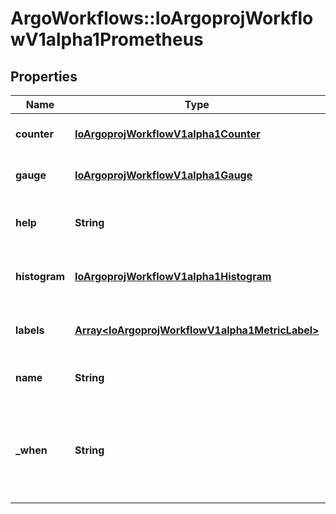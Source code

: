 # ArgoWorkflows::IoArgoprojWorkflowV1alpha1Prometheus

## Properties
Name | Type | Description | Notes
------------ | ------------- | ------------- | -------------
**counter** | [**IoArgoprojWorkflowV1alpha1Counter**](IoArgoprojWorkflowV1alpha1Counter.md) | Counter is a counter metric | [optional] 
**gauge** | [**IoArgoprojWorkflowV1alpha1Gauge**](IoArgoprojWorkflowV1alpha1Gauge.md) | Gauge is a gauge metric | [optional] 
**help** | **String** | Help is a string that describes the metric | 
**histogram** | [**IoArgoprojWorkflowV1alpha1Histogram**](IoArgoprojWorkflowV1alpha1Histogram.md) | Histogram is a histogram metric | [optional] 
**labels** | [**Array&lt;IoArgoprojWorkflowV1alpha1MetricLabel&gt;**](IoArgoprojWorkflowV1alpha1MetricLabel.md) | Labels is a list of metric labels | [optional] 
**name** | **String** | Name is the name of the metric | 
**_when** | **String** | When is a conditional statement that decides when to emit the metric | [optional] 


